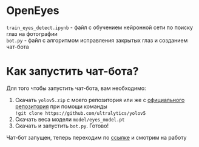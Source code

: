 # OpenEyes
```train_eyes_detect.ipynb``` - файл с обучением нейронной сети по поиску глаз на фотографии  
```bot.py``` - файл с алгоритмом исправления закрытых глаз и созданием чат-бота  

# Как запустить чат-бота?
Для того чтобы запустить чат-бота, вам необходимо:
1) Cкачать ```yolov5.zip``` с моего репозитория или же с [официального репозитория](https://github.com/ultralytics/yolov5) при помощи команды  
```!git clone https://github.com/ultralytics/yolov5```
2) Скачать веса модели ```model/eyes_model.pt```  
3) Скачать и запустить ```bot.py```. Готово!  
  
Чат-бот запущен, теперь переходим по [ссылке](https://t.me/openeyes_ai_bot) и смотрим на работу
